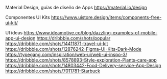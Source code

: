 Material Design, guías de diseño de Apps
https://material.io/design

Componentes UI Kits
https://www.uistore.design/items/components-free-ui-kit/

UI ideas
https://www.ideamotive.co/blog/dazzling-examples-of-mobile-app-ui-design
https://dribbble.com/shots/popular
https://dribbble.com/shots/14411871-travel-ui-kit
https://dribbble.com/shots/12876242-Figma-UI-Kits-Dark-Mode
https://typegang.com/inspiration/web-ui/web-ui-inspo-3/
https://dribbble.com/shots/8578893-Style-exploration-Plants-care-app
https://dribbble.com/shots/14803442-Food-Delivery-service-App-Design
https://dribbble.com/shots/7011781-Starbuck